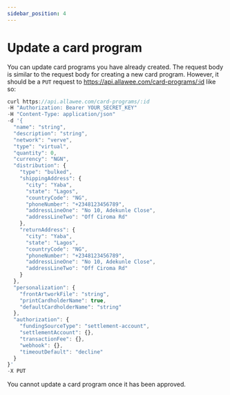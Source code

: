 ```yaml
---
sidebar_position: 4
---
```


# Update a card program

You can update card programs you have already created. The request body is similar to the request body for creating a new card program. However, it should be a `PUT` request to https://api.allawee.com/card-programs/:id like so:

```js title="Sample Request"
curl https://api.allawee.com/card-programs/:id
-H "Authorization: Bearer YOUR_SECRET_KEY"
-H "Content-Type: application/json"
-d '{
  "name": "string",
  "description": "string",
  "network": "verve",
  "type": "virtual",
  "quantity": 0,
  "currency": "NGN",
  "distribution": {
    "type": "bulked",
    "shippingAddress": {
      "city": "Yaba",
      "state": "Lagos",
      "countryCode": "NG",
      "phoneNumber": "+2348123456789",
      "addressLineOne": "No 10, Adekunle Close",
      "addressLineTwo": "Off Ciroma Rd"
    },
    "returnAddress": {
      "city": "Yaba",
      "state": "Lagos",
      "countryCode": "NG",
      "phoneNumber": "+2348123456789",
      "addressLineOne": "No 10, Adekunle Close",
      "addressLineTwo": "Off Ciroma Rd"
    }
  },
  "personalization": {
    "frontArtworkFile": "string",
    "printCardholderName": true,
    "defaultCardholderName": "string"
  },
  "authorization": {
    "fundingSourceType": "settlement-account",
    "settlementAccount": {},
    "transactionFee": {},
    "webhook": {},
    "timeoutDefault": "decline"
  }
}'
-X PUT
```

You cannot update a card program once it has been approved.

